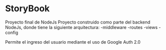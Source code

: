 # StoryBook
Proyecto final de NodeJs
Proyecto construido como parte del backend NodeJs, donde tiene la siguiente arquitectura:
-middleware
-routes
-views
-config

Permite el ingreso del usuario mediante el uso de Google Auth 2.0
